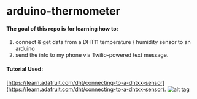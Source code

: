 # arduino-thermometer
#### The goal of this repo is for learning how to: 
1.  connect & get data from a DHT11 temperature / humidity sensor to an arduino
2. send the info to my phone via Twilio-powered text message. 


#### Tutorial Used:  
[https://learn.adafruit.com/dht/connecting-to-a-dhtxx-sensor](https://learn.adafruit.com/dht/connecting-to-a-dhtxx-sensor).
![alt tag](https://raw.github.com/silicarich/arduino-thermometer/master/breadboard.JPG)
